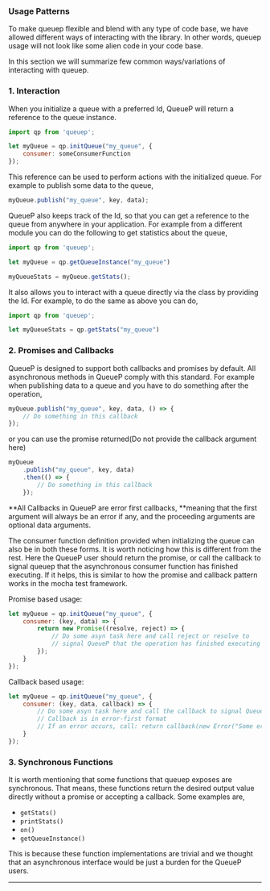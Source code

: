 ### Usage Patterns

To make queuep flexible and blend with any type of code base, we have allowed different ways of interacting with the library. In other words, queuep usage will not look like some alien code in your code base.

In this section we will summarize few common ways/variations of interacting with queuep.

### 1. Interaction

When you initialize a queue with a preferred Id, QueueP will return a reference to the queue instance.

```js
import qp from 'queuep';

let myQueue = qp.initQueue("my_queue", {
    consumer: someConsumerFunction
});
```

This reference can be used to perform actions with the initialized queue. For example to publish some data to the queue,

```js
myQueue.publish("my_queue", key, data);
```

QueueP also keeps track of the Id, so that you can get a reference to the queue from anywhere in your application. For example from a different module you can do the following to get statistics about the queue,

```js
import qp from 'queuep';

let myQueue = qp.getQueueInstance("my_queue")

myQueueStats = myQueue.getStats();
```

It also allows you to interact with a queue directly via the class by providing the Id. For example, to do the same as above you can do,

```js
import qp from 'queuep';

let myQueueStats = qp.getStats("my_queue")
```

### 2. Promises and Callbacks

QueueP is designed to support both callbacks and promises by default. All asynchronous methods in QueueP comply with this standard. For example when publishing data to a queue and you have to do something after the operation,

```js
myQueue.publish("my_queue", key, data, () => {
    // Do something in this callback 
});
```

or you can use the promise returned\(Do not provide the callback argument here\)

```js
myQueue
    .publish("my_queue", key, data)
    .then(() => {
        // Do something in this callback 
    });
```

**All Callbacks in QueueP are error first callbacks, **meaning that the first argument will always be an error if any, and the proceeding arguments are optional data arguments.

The consumer function definition provided when initializing the queue can also be in both these forms. It is worth noticing how this is different from the rest. Here the QueueP user should return the promise, or call the callback to signal queuep that the asynchronous consumer function has finished executing. If it helps, this is similar to how the promise and callback pattern works in the mocha test framework.

Promise based usage:

```js
let myQueue = qp.initQueue("my_queue", {
    consumer: (key, data) => {
        return new Promise((resolve, reject) => {
            // Do some asyn task here and call reject or resolve to 
            // signal QueueP that the operation has finished executing
        });
    }
});
```

Callback based usage:

```js
let myQueue = qp.initQueue("my_queue", {
    consumer: (key, data, callback) => {
        // Do some asyn task here and call the callback to signal QueueP
        // Callback is in error-first format
        // If an error occurs, call: return callback(new Error("Some error"));, else call: return callback();
    }
});
```

### 3. Synchronous Functions

It is worth mentioning that some functions that queuep exposes are synchronous. That means, these functions return the desired output value directly without a promise or accepting a callback. Some examples are,

* `getStats()`
* `printStats()`
* `on()`
* `getQueueInstance()`

This is because these function implementations are trivial and we thought that an asynchronous interface would be just a burden for the QueueP users.

---
